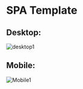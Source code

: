 # SPA Template

## Desktop:

![desktop1](https://user-images.githubusercontent.com/28770143/230791754-94722d6d-272d-4f18-8ac1-5b559daa95ba.png)

## Mobile: </br>

![Mobile1](https://user-images.githubusercontent.com/28770143/230791758-21dc49f9-526f-4a67-a3d6-7cc0c450642d.png)
